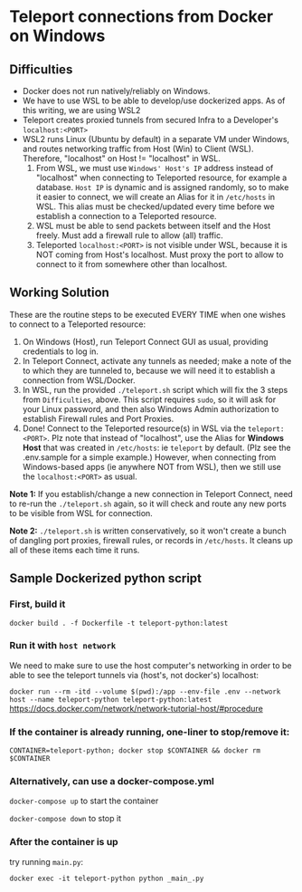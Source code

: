 # Teleport connections from Docker on Windows
## Difficulties
* Docker does not run natively/reliably on Windows.
* We have to use WSL to be able to develop/use dockerized apps. As of this writing, we are using WSL2
* Teleport creates proxied tunnels from secured Infra to a Developer's `localhost:<PORT>`
* WSL2 runs Linux (Ubuntu by default) in a separate VM under Windows, and routes networking traffic from Host (Win) to Client (WSL). Therefore, "localhost" on Host != "localhost" in WSL.
  1. From WSL, we must use `Windows' Host's IP` address instead of "localhost" when connecting to Teleported resource, for example a database. `Host IP` is dynamic and is assigned randomly, so to make it easier to connect, we will create an Alias for it in `/etc/hosts` in WSL. This alias must be checked/updated every time before we establish a connection to a Teleported resource.
  2. WSL must be able to send packets between itself and the Host freely. Must add a firewall rule to allow (all) traffic.
  3. Teleported `localhost:<PORT>` is not visible under WSL, because it is NOT coming from Host's localhost. Must proxy the port to allow to connect to it from somewhere other than localhost.

## Working Solution
These are the routine steps to be executed EVERY TIME when one wishes to connect to a Teleported resource:
1. On Windows (Host), run Teleport Connect GUI as usual, providing credentials to log in.
2. In Teleport Connect, activate any tunnels as needed; make a note of the <PORT> to which they are tunneled to, because we will need it to establish a connection from WSL/Docker.
3. In WSL, run the provided `./teleport.sh` script which will fix the 3 steps from `Difficulties`, above. This script requires `sudo`, so it will ask for your Linux password, and then also Windows Admin authorization to establish Firewall rules and Port Proxies.
4. Done! Connect to the Teleported resource(s) in WSL via the `teleport:<PORT>`. Plz note that instead of "localhost", use the Alias for **Windows Host** that was created in `/etc/hosts`: ie `teleport` by default. (Plz see the .env.sample for a simple example.) However, when connecting from Windows-based apps (ie anywhere NOT from WSL), then we still use the `localhost:<PORT>` as usual.

**Note 1:** If you establish/change a new connection in Teleport Connect, need to re-run the `./teleport.sh` again, so it will check and route any new ports to be visible from WSL for connection.

**Note 2:** `./teleport.sh` is written conservatively, so it won't create a bunch of dangling port proxies, firewall rules, or records in `/etc/hosts`. It cleans up all of these items each time it runs.


## Sample Dockerized python script
### First, build it
`docker build . -f Dockerfile -t teleport-python:latest`


### Run it with `host network`
We need to make sure to use the host computer's networking in order to be able to see the teleport tunnels via (host's, not docker's) localhost:

`docker run --rm -itd --volume $(pwd):/app --env-file .env --network host --name teleport-python teleport-python:latest`
https://docs.docker.com/network/network-tutorial-host/#procedure

### If the container is already running, one-liner to stop/remove it:

`CONTAINER=teleport-python; docker stop $CONTAINER && docker rm $CONTAINER`

### Alternatively, can use a docker-compose.yml

`docker-compose up` to start the container

`docker-compose down` to stop it

### After the container is up
try running `main.py`:

`docker exec -it teleport-python python _main_.py`
